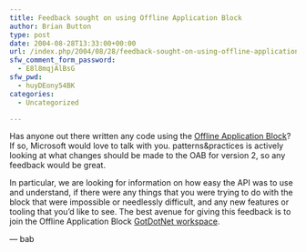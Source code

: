 ```yaml
---
title: Feedback sought on using Offline Application Block
author: Brian Button
type: post
date: 2004-08-28T13:33:00+00:00
url: /index.php/2004/08/28/feedback-sought-on-using-offline-application-block/
sfw_comment_form_password:
  - E8l8mqjAlBsG
sfw_pwd:
  - huyDEony54BK
categories:
  - Uncategorized

---
```

Has anyone out there written any code using the [Offline Application Block][1]? If so, Microsoft would love to talk with you. patterns&practices is actively looking at what changes should be made to the OAB for version 2, so any feedback would be great.

In particular, we are looking for information on how easy the API was to use and understand, if there were any things that you were trying to do with the block that were impossible or needlessly difficult, and any new features or tooling that you&#8217;d like to see. The best avenue for giving this feedback is to join the Offline Application Block [GotDotNet workspace][2].

&#8212; bab

 [1]: http://msdn.microsoft.com/library/default.asp?url=/library/en-us/dnpag/html/offline.asp
 [2]: http://www.gotdotnet.com/Workspaces/Workspace.aspx?id=60dd1bb9-0d1e-45e0-975a-a7f398697344